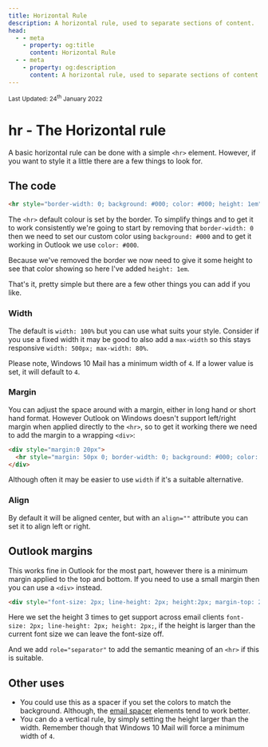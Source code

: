 ```yaml
---
title: Horizontal Rule
description: A horizontal rule, used to separate sections of content.
head:
  - - meta
    - property: og:title
      content: Horizontal Rule
  - - meta
    - property: og:description
      content: A horizontal rule, used to separate sections of content.
---
```


<div style="font-size: 12px">Last Updated: <time datetime="2022-01-24">24<sup>th</sup> January 2022</time></div>

# hr - The Horizontal rule

A basic horizontal rule can be done with a simple `<hr>` element. However, if you want to style it a little there are a few things to look for.

## The code

```html
<hr style="border-width: 0; background: #000; color: #000; height: 1em">
```

The `<hr>` default colour is set by the border. To simplify things and to get it to work consistently we're going to start by removing that `border-width: 0` then we need to set our custom color using `background: #000` and to get it working in Outlook we use `color: #000`.

Because we've removed the border we now need to give it some height to see that color showing so here I've added `height: 1em`.

That's it, pretty simple but there are a few other things you can add if you like.

### Width

The default is `width: 100%` but you can use what suits your style. Consider if you use a fixed width it may be good to also add a `max-width` so this stays responsive `width: 500px; max-width: 80%`.

Please note, Windows 10 Mail has a minimum width of `4`. If a lower value is set, it will default to `4`.

### Margin

You can adjust the space around with a margin, either in long hand or short hand format. However Outlook on Windows doesn't support left/right margin when applied directly to the `<hr>`, so to get it working there we need to add the margin to a wrapping `<div>`:

```html
<div style="margin:0 20px">
  <hr style="margin: 50px 0; border-width: 0; background: #000; color: #000; height: 1em">
</div>
```

Although often it may be easier to use `width` if it's a suitable alternative.

### Align

By default it will be aligned center, but with an `align=""` attribute you can set it to align left or right.

## Outlook margins

This works fine in Outlook for the most part, however there is a minimum margin applied to the top and bottom. If you need to use a small margin then you can use a `<div>` instead.

```html
<div style="font-size: 2px; line-height: 2px; height:2px; margin-top: 2px; background: #000;" role="separator" >&#8202;</div>
```

Here we set the height 3 times to get support across email clients `font-size: 2px; line-height: 2px; height: 2px;`, if the height is larger than the current font size we can leave the font-size off.

And we add `role="separator"` to add the semantic meaning of an `<hr>` if this is suitable.

## Other uses

* You could use this as a spacer if you set the colors to match the background. Although, the [email spacer](../email-code/spacing) elements tend to work better.
* You can do a vertical rule, by simply setting the height larger than the width. Remember though that Windows 10 Mail will force a minimum width of `4`.
